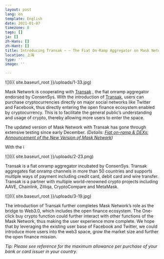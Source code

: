 ```yaml
---
layout: post
lang: en
template: English
date: 2021-01-07
timezone: 8
tags: []
ja: []
zh-Hans: []
zh-Hant: []
title: Introducing Transak — — The Fiat On-Ramp Aggregator on Mask Network
location: 上海
type: ''
image: ''

---
```

![]({{ site.baseurl_root }}/uploads/1-33.jpg)

Mask Network is cooperating with [Transak](https://transak.com/) , the fiat onramp aggregator endorsed by ConsenSys. With the introduction of [Transak](https://transak.com/), users can purchase cryptocurrencies directly on major social networks like Twitter and Facebook, thus directly entering the open finance ecosystem enabled by cryptocurrency. This is to facilitate the general public’s understanding and usage of crypto, thereby allowing more users to enter the space.

The updated version of Mask Network with Transak has gone through extensive testing since early December. _(Details:_ [_Fiat on-ramp & DEXs: Announcement of the New Version of Mask Network_](https://masknetwork.medium.com/fiat-on-ramp-dexs-announcement-of-the-new-version-of-mask-network-3baf5f88d6ff)_)_

With the i

![]({{ site.baseurl_root }}/uploads/2-23.png)

Transak is a fiat onramp aggregator incubated by ConsenSys. Transak aggregates fiat onramp channels in more than 50 countries and supports multiple ways of payment including credit card, debit card and wire transfer. Transak is a partner with multiple world-renowned crypto projects including AAVE, Chainlink, Zilliqa, CryptoCompare and MetaMask.

![]({{ site.baseurl_root }}/uploads/3-19.jpg)

The introduction of Transak further completes Mask Network’s role as the bridge to Web3.0, which includes the open finance ecosystem. The One-click buy crypto function could further interact with other functions of the Mask Network, thus making the user experience more complete. We hope that by leveraging the existing user base of Facebook and Twitter, we could introduce more users into the web3 space, grow the market size and further the open finance mission.

_Tip: Please see reference for the maximum allowance per purchase of your bank or card issuer in your country._